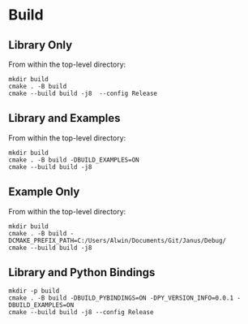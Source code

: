 # Build

## Library Only

From within the top-level directory:

```console
mkdir build
cmake . -B build
cmake --build build -j8  --config Release
```

## Library and Examples

From within the top-level directory:

```console
mkdir build
cmake . -B build -DBUILD_EXAMPLES=ON
cmake --build build -j8
```

## Example Only

From within the top-level directory:

```console
mkdir build
cmake . -B build -DCMAKE_PREFIX_PATH=C:/Users/Alwin/Documents/Git/Janus/Debug/
cmake --build build -j8
```

## Library and Python Bindings

```console
mkdir -p build
cmake . -B build -DBUILD_PYBINDINGS=ON -DPY_VERSION_INFO=0.0.1 -DBUILD_EXAMPLES=ON
cmake --build build -j8 --config Release
```
